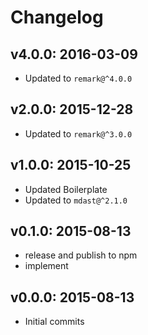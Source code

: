 # Changelog

## v4.0.0: 2016-03-09

- Updated to `remark@^4.0.0`

## v2.0.0: 2015-12-28

- Updated to `remark@^3.0.0`

## v1.0.0: 2015-10-25

- Updated Boilerplate
- Updated to `mdast@^2.1.0`

## v0.1.0: 2015-08-13

- release and publish to npm
- implement

## v0.0.0: 2015-08-13

- Initial commits
